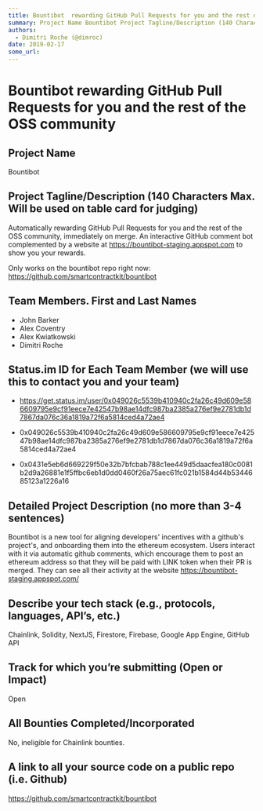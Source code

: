 ```yaml
---
title: Bountibot  rewarding GitHub Pull Requests for you and the rest of the OSS community
summary: Project Name Bountibot Project Tagline/Description (140 Characters Max. Will be used on table card for judging) Automatically rewarding GitHub Pull Requests for you and the rest of the OSS community, immediately on merge. An interactive GitHub comment bot complemented by a website at https-//bountibot-staging.appspot.com to show you your rewards. Only works on the bountibot repo right now- https-//github.com/smartcontractkit/bountibot Team Members. First and Last Names John Barker Alex Coventry
authors:
  - Dimitri Roche (@dimroc)
date: 2019-02-17
some_url: 
---
```


# Bountibot  rewarding GitHub Pull Requests for you and the rest of the OSS community



## Project Name
Bountibot

## Project Tagline/Description (140 Characters Max. Will be used on table card for judging)
Automatically rewarding GitHub Pull Requests for you and the rest of the OSS community, immediately on merge. An interactive GitHub comment bot complemented by a website at https://bountibot-staging.appspot.com to show you your rewards.

Only works on the bountibot repo right now: https://github.com/smartcontractkit/bountibot

## Team Members. First and Last Names
- John Barker
- Alex Coventry
- Alex Kwiatkowski
- Dimitri Roche

## Status.im ID for Each Team Member (we will use this to contact you and your team)

- https://get.status.im/user/0x049026c5539b410940c2fa26c49d609e586609795e9cf91eece7e42547b98ae14dfc987ba2385a276ef9e2781db1d7867da076c36a1819a72f6a5814ced4a72ae4

- 0x049026c5539b410940c2fa26c49d609e586609795e9cf91eece7e42547b98ae14dfc987ba2385a276ef9e2781db1d7867da076c36a1819a72f6a5814ced4a72ae4
- 0x0431e5eb6d669229f50e32b7bfcbab788c1ee449d5daacfea180c0081b2d9a26881e1f5ffbc6eb1d0dd0460f26a75aec61fc021b1584d44b5344685123a1226a16


## Detailed Project Description (no more than 3-4 sentences)
Bountibot is a new tool for aligning developers' incentives with a github's project's, and onboarding them into the ethereum ecosystem. Users interact with it via automatic github comments, which encourage them to post an ethereum address so that they will be paid with LINK token when their PR is merged. They can see all their activity at the website https://bountibot-staging.appspot.com/

## Describe your tech stack (e.g., protocols, languages, API’s, etc.)
Chainlink, Solidity, NextJS, Firestore, Firebase, Google App Engine, GitHub API

## Track for which you’re submitting (Open or Impact)
Open

## All Bounties Completed/Incorporated
No, ineligible for Chainlink bounties.

## A link to all your source code on a public repo (i.e. Github)
https://github.com/smartcontractkit/bountibot




